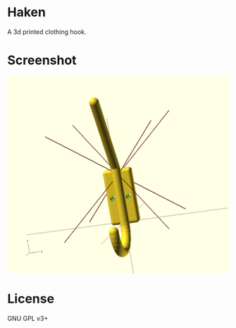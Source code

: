 Haken
=======

A 3d printed clothing hook.



Screenshot
==========

![haken screenshot](haken.png?raw=true "haken screenshot")



License
=======

GNU GPL v3+

